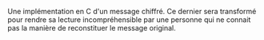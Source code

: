 Une implémentation en C d'un message chiffré. Ce dernier sera transformé pour rendre sa lecture incompréhensible par une personne qui ne connait pas la manière de reconstituer le message original. 
